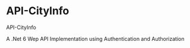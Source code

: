 # API-CityInfo
API-CityInfo

A .Net 6 Wep API Implementation using Authentication and Authorization


